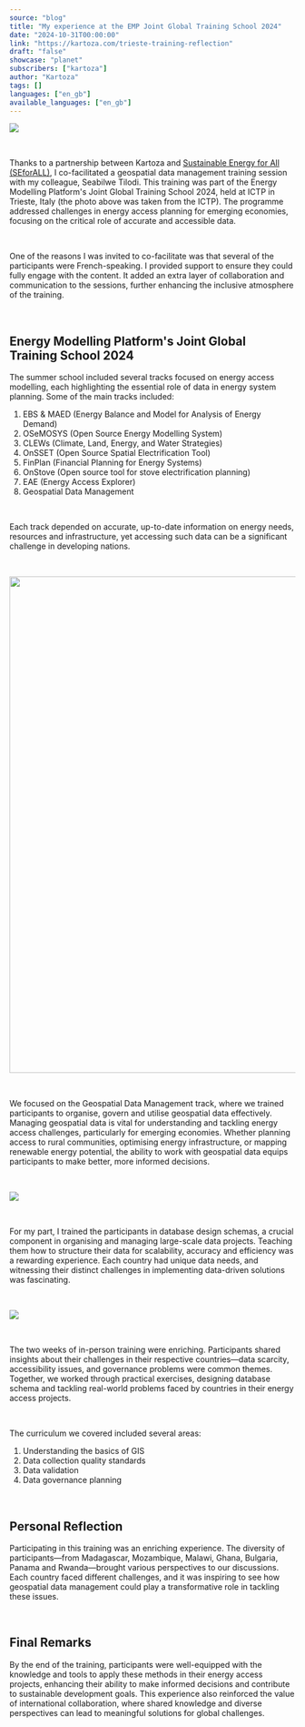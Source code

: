 ```yaml
---
source: "blog"
title: "My experience at the EMP Joint Global Training School 2024"
date: "2024-10-31T00:00:00"
link: "https://kartoza.com/trieste-training-reflection"
draft: "false"
showcase: "planet"
subscribers: ["kartoza"]
author: "Kartoza"
tags: []
languages: ["en_gb"]
available_languages: ["en_gb"]
---
```


<div class="ql-editor read-mode"><p><img src="https://kartoza.com/files/77mt42H.png" /></p><p><br /></p><p>Thanks to a partnership between Kartoza and <a href="https://www.seforall.org/" rel="noopener noreferrer">Sustainable Energy for All (SEforALL)</a>, I co-facilitated a geospatial data management training session with my colleague, Seabilwe Tilodi. This training was part of the Energy Modelling Platform's Joint Global Training School 2024, held at ICTP in Trieste, Italy (the photo above was taken from the ICTP). The programme addressed challenges in energy access planning for emerging economies, focusing on the critical role of accurate and accessible data.</p><p><br /></p><p>One of the reasons I was invited to co-facilitate was that several of the participants were French-speaking. I provided support to ensure they could fully engage with the content. It added an extra layer of collaboration and communication to the sessions, further enhancing the inclusive atmosphere of the training.</p><p><br /></p><h2>Energy Modelling Platform's Joint Global Training School 2024</h2><p>The summer school included several tracks focused on energy access modelling, each highlighting the essential role of data in energy system planning. Some of the main tracks included:</p><ol><li><span class="ql-ui" contenteditable="false"></span>EBS &amp; MAED (Energy Balance and Model for Analysis of Energy Demand)</li><li><span class="ql-ui" contenteditable="false"></span>OSeMOSYS (Open Source Energy Modelling System)</li><li><span class="ql-ui" contenteditable="false"></span>CLEWs (Climate, Land, Energy, and Water Strategies)</li><li><span class="ql-ui" contenteditable="false"></span>OnSSET (Open Source Spatial Electrification Tool)</li><li><span class="ql-ui" contenteditable="false"></span>FinPlan (Financial Planning for Energy Systems)</li><li><span class="ql-ui" contenteditable="false"></span>OnStove (Open source tool for stove electrification planning)</li><li><span class="ql-ui" contenteditable="false"></span>EAE (Energy Access Explorer)</li><li><span class="ql-ui" contenteditable="false"></span>Geospatial Data Management</li></ol><p><br /></p><p>Each track depended on accurate, up-to-date information on energy needs, resources and infrastructure, yet accessing such data can be a significant challenge in developing nations.</p><p><br /></p><p><img src="https://kartoza.com/files/ltQmJWB.jpg" width="873" /></p><p><br /></p><p>We focused on the Geospatial Data Management track, where we trained participants to organise, govern and utilise geospatial data effectively. Managing geospatial data is vital for understanding and tackling energy access challenges, particularly for emerging economies. Whether planning access to rural communities, optimising energy infrastructure, or mapping renewable energy potential, the ability to work with geospatial data equips participants to make better, more informed decisions.</p><p><br /></p><p><img src="https://kartoza.com/files/mdPqRJ2.png" /></p><p><br /></p><p>For my part, I trained the participants in database design schemas, a crucial component in organising and managing large-scale data projects. Teaching them how to structure their data for scalability, accuracy and efficiency was a rewarding experience. Each country had unique data needs, and witnessing their distinct challenges in implementing data-driven solutions was fascinating.</p><p><br /></p><p><img src="https://kartoza.com/files/XcLIkTS.png" /></p><p><br /></p><p>The two weeks of in-person training were enriching. Participants shared insights about their challenges in their respective countries—data scarcity, accessibility issues, and governance problems were common themes. Together, we worked through practical exercises, designing database schema and tackling real-world problems faced by countries in their energy access projects.</p><p><br /></p><p>The curriculum we covered included several areas:</p><ol><li><span class="ql-ui" contenteditable="false"></span>Understanding the basics of GIS</li><li><span class="ql-ui" contenteditable="false"></span>Data collection quality standards</li><li><span class="ql-ui" contenteditable="false"></span>Data validation</li><li><span class="ql-ui" contenteditable="false"></span>Data governance planning</li></ol><p><br /></p><h2>Personal Reflectio<strong>n</strong></h2><p>Participating in this training was an enriching experience. The diversity of participants—from Madagascar, Mozambique, Malawi, Ghana, Bulgaria, Panama and Rwanda—brought various perspectives to our discussions. Each country faced different challenges, and it was inspiring to see how geospatial data management could play a transformative role in tackling these issues.</p><p><br /></p><h2>Final Remarks</h2><p>By the end of the training, participants were well-equipped with the knowledge and tools to apply these methods in their energy access projects, enhancing their ability to make informed decisions and contribute to sustainable development goals. This experience also reinforced the value of international collaboration, where shared knowledge and diverse perspectives can lead to meaningful solutions for global challenges.</p></div>

